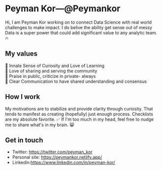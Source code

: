 # Peyman Kor—@Peymankor

Hi, I am Peyman Kor working on to connect Data Science with real world challenges to make impact. I do belive the ability get sense out of messy Data is a super power that could add significant value to any analytic team. :fire:

## My values
🌟 Innate Sense of Curiosity and Love of Learning<br>
💖 Love of sharing and serving the community<br>
🍏 Praise in public, criticize in private- always<br>
🙌 Clear Communication to have shared understanding and consensus

## How I work
My motivations are to stabilize and provide clarity through curiosity. That tends to manifest as creating (hopefully) just enough process. Checklists are my absolute favorite. ✅ If I'm too much in my head, feel free to nudge me to share what's in my brain. 😸

## Get in touch
- Twitter: https://twitter.com/peyman_kor
- Personal site: https://peymankor.netlify.app/
- Linkedin:https://www.linkedin.com/in/peyman-kor/
